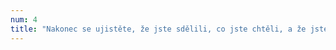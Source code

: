 ```yaml
---
num: 4
title: "Nakonec se ujistěte, že jste sdělili, co jste chtěli, a že jste psali pro svého čtenáře"
---
```

